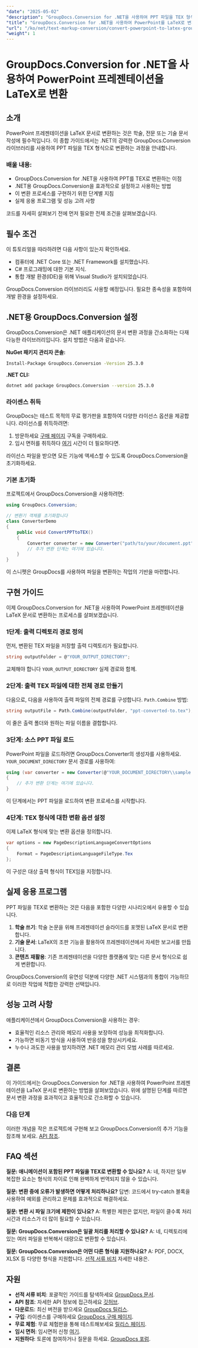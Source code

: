 ```yaml
---
"date": "2025-05-02"
"description": "GroupDocs.Conversion for .NET을 사용하여 PPT 파일을 TEX 형식으로 변환하는 방법을 알아보세요. 이 가이드는 원활한 문서 변환을 위한 단계별 지침과 모범 사례를 제공합니다."
"title": "GroupDocs.Conversion for .NET을 사용하여 PowerPoint를 LaTeX로 변환하기&#58; 단계별 가이드"
"url": "/ko/net/text-markup-conversion/convert-powerpoint-to-latex-groupdocs-dotnet/"
"weight": 1
---
```


# GroupDocs.Conversion for .NET을 사용하여 PowerPoint 프레젠테이션을 LaTeX로 변환

## 소개

PowerPoint 프레젠테이션을 LaTeX 문서로 변환하는 것은 학술, 전문 또는 기술 문서 작성에 필수적입니다. 이 종합 가이드에서는 .NET의 강력한 GroupDocs.Conversion 라이브러리를 사용하여 PPT 파일을 TEX 형식으로 변환하는 과정을 안내합니다.

### 배울 내용:
- GroupDocs.Conversion for .NET을 사용하여 PPT를 TEX로 변환하는 이점
- .NET용 GroupDocs.Conversion을 효과적으로 설정하고 사용하는 방법
- 이 변환 프로세스를 구현하기 위한 단계별 지침
- 실제 응용 프로그램 및 성능 고려 사항

코드를 자세히 살펴보기 전에 먼저 필요한 전제 조건을 살펴보겠습니다.

## 필수 조건

이 튜토리얼을 따라하려면 다음 사항이 있는지 확인하세요.

- 컴퓨터에 .NET Core 또는 .NET Framework를 설치했습니다.
- C# 프로그래밍에 대한 기본 지식.
- 통합 개발 환경(IDE)을 위해 Visual Studio가 설치되었습니다.

GroupDocs.Conversion 라이브러리도 사용할 예정입니다. 필요한 종속성을 포함하여 개발 환경을 설정하세요.

## .NET용 GroupDocs.Conversion 설정

GroupDocs.Conversion은 .NET 애플리케이션의 문서 변환 과정을 간소화하는 다재다능한 라이브러리입니다. 설치 방법은 다음과 같습니다.

**NuGet 패키지 관리자 콘솔:**
```bash
Install-Package GroupDocs.Conversion -Version 25.3.0
```

**\.NET CLI:**
```bash
dotnet add package GroupDocs.Conversion --version 25.3.0
```

### 라이센스 취득

GroupDocs는 테스트 목적의 무료 평가판을 포함하여 다양한 라이선스 옵션을 제공합니다. 라이선스를 취득하려면:

1. 방문하세요 [구매 페이지](https://purchase.groupdocs.com/buy) 구독을 구매하세요.
2. 임시 면허를 취득하다 [여기](https://purchase.groupdocs.com/temporary-license/) 시간이 더 필요하다면.

라이선스 파일을 받으면 모든 기능에 액세스할 수 있도록 GroupDocs.Conversion을 초기화하세요.

### 기본 초기화

프로젝트에서 GroupDocs.Conversion을 사용하려면:

```csharp
using GroupDocs.Conversion;

// 변환기 객체를 초기화합니다
class ConverterDemo
{
    public void ConvertPPTtoTEX()
    {
        Converter converter = new Converter("path/to/your/document.ppt");
        // 추가 변환 단계는 여기에 있습니다.
    }
}
```

이 스니펫은 GroupDocs를 사용하여 파일을 변환하는 작업의 기반을 마련합니다.

## 구현 가이드

이제 GroupDocs.Conversion for .NET을 사용하여 PowerPoint 프레젠테이션을 LaTeX 문서로 변환하는 프로세스를 살펴보겠습니다.

### 1단계: 출력 디렉토리 경로 정의

먼저, 변환된 TEX 파일을 저장할 출력 디렉토리가 필요합니다.

```csharp
string outputFolder = @"YOUR_OUTPUT_DIRECTORY";
```

교체해야 합니다 `YOUR_OUTPUT_DIRECTORY` 실제 경로와 함께.

### 2단계: 출력 TEX 파일에 대한 전체 경로 만들기

다음으로, 다음을 사용하여 출력 파일의 전체 경로를 구성합니다. `Path.Combine` 방법:

```csharp
string outputFile = Path.Combine(outputFolder, "ppt-converted-to.tex");
```

이 줄은 출력 폴더와 원하는 파일 이름을 결합합니다.

### 3단계: 소스 PPT 파일 로드

PowerPoint 파일을 로드하려면 GroupDocs.Converter의 생성자를 사용하세요. `YOUR_DOCUMENT_DIRECTORY` 문서 경로를 사용하여:

```csharp
using (var converter = new Converter(@"YOUR_DOCUMENT_DIRECTORY\\sample.ppt"))
{
    // 추가 변환 단계는 여기에 있습니다.
}
```

이 단계에서는 PPT 파일을 로드하여 변환 프로세스를 시작합니다.

### 4단계: TEX 형식에 대한 변환 옵션 설정

이제 LaTeX 형식에 맞는 변환 옵션을 정의합니다.

```csharp
var options = new PageDescriptionLanguageConvertOptions
{
    Format = PageDescriptionLanguageFileType.Tex
};
```

이 구성은 대상 출력 형식이 TEX임을 지정합니다.

## 실제 응용 프로그램

PPT 파일을 TEX로 변환하는 것은 다음을 포함한 다양한 시나리오에서 유용할 수 있습니다.

1. **학술 쓰기**: 학술 논문을 위해 프레젠테이션 슬라이드를 포맷된 LaTeX 문서로 변환합니다.
2. **기술 문서**: LaTeX의 조판 기능을 활용하여 프레젠테이션에서 자세한 보고서를 만듭니다.
3. **콘텐츠 재활용**: 기존 프레젠테이션을 다양한 플랫폼에 맞는 다른 문서 형식으로 쉽게 변환합니다.

GroupDocs.Conversion의 유연성 덕분에 다양한 .NET 시스템과의 통합이 가능하므로 이러한 작업에 적합한 강력한 선택입니다.

## 성능 고려 사항

애플리케이션에서 GroupDocs.Conversion을 사용하는 경우:

- 효율적인 리소스 관리와 메모리 사용을 보장하여 성능을 최적화합니다.
- 가능하면 비동기 방식을 사용하여 반응성을 향상시키세요.
- 누수나 과도한 사용을 방지하려면 .NET 메모리 관리 모범 사례를 따르세요.

## 결론

이 가이드에서는 GroupDocs.Conversion for .NET을 사용하여 PowerPoint 프레젠테이션을 LaTeX 문서로 변환하는 방법을 살펴보았습니다. 위에 설명된 단계를 따르면 문서 변환 과정을 효과적이고 효율적으로 간소화할 수 있습니다.

### 다음 단계
이러한 개념을 작은 프로젝트에 구현해 보고 GroupDocs.Conversion의 추가 기능을 참조해 보세요. [API 참조](https://reference.groupdocs.com/conversion/net/).

## FAQ 섹션

**질문: 애니메이션이 포함된 PPT 파일을 TEX로 변환할 수 있나요?**
A: 네, 하지만 일부 복잡한 요소는 형식의 차이로 인해 완벽하게 번역되지 않을 수 있습니다.

**질문: 변환 중에 오류가 발생하면 어떻게 처리하나요?**
답변: 코드에서 try-catch 블록을 사용하여 예외를 관리하고 문제를 효과적으로 해결하세요.

**질문: 변환 시 파일 크기에 제한이 있나요?**
A: 특별한 제한은 없지만, 파일이 클수록 처리 시간과 리소스가 더 많이 필요할 수 있습니다.

**질문: GroupDocs.Conversion은 일괄 처리를 처리할 수 있나요?**
A: 네, 디렉토리에 있는 여러 파일을 반복해서 대량으로 변환할 수 있습니다.

**질문: GroupDocs.Conversion은 어떤 다른 형식을 지원하나요?**
A: PDF, DOCX, XLSX 등 다양한 형식을 지원합니다. [선적 서류 비치](https://docs.groupdocs.com/conversion/net/) 자세한 내용은.

## 자원
- **선적 서류 비치**: 포괄적인 가이드를 탐색하세요 [GroupDocs 문서](https://docs.groupdocs.com/conversion/net/).
- **API 참조**: 자세한 API 정보에 접근하세요 [깃허브](https://reference.groupdocs.com/conversion/net/).
- **다운로드**: 최신 버전을 받으세요 [GroupDocs 릴리스](https://releases.groupdocs.com/conversion/net/).
- **구입**: 라이센스를 구매하세요 [GroupDocs 구매 페이지](https://purchase.groupdocs.com/buy).
- **무료 체험**: 무료 체험판을 통해 테스트해보세요 [릴리스 페이지](https://releases.groupdocs.com/conversion/net/).
- **임시 면허**: 임시면허 신청 [여기](https://purchase.groupdocs.com/temporary-license/).
- **지원하다**: 토론에 참여하거나 질문을 하세요. [GroupDocs 포럼](https://forum.groupdocs.com/c/conversion/10).